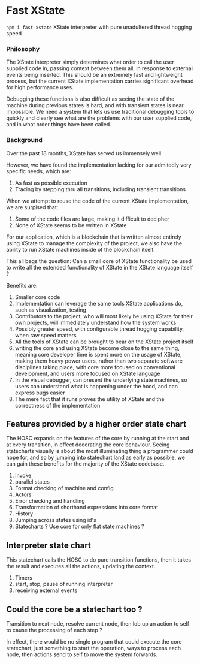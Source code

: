 # Fast XState

`npm i fast-xstate`
XState interpreter with pure unadultered thread hogging speed

### Philosophy

The XState interpreter simply determines what order to call the user supplied code in, passing context between them all, in response to external events being inserted. This should be an extremely fast and lightweight process, but the current XState implementation carries significant overhead for high performance uses.

Debugging these functions is also difficult as seeing the state of the machine during previous states is hard, and with transient states is near impossible. We need a system that lets us use traditional debugging tools to quickly and clearly see what are the problems with our user supplied code, and in what order things have been called.

### Background

Over the past 18 months, XState has served us immensely well.

However, we have found the implementation lacking for our admitedly very specific needs, which are:

1. As fast as possible execution
1. Tracing by stepping thru all transitions, including transient transitions

When we attempt to reuse the code of the current XState implementation, we are surpised that:

1. Some of the code files are large, making it difficult to decipher
1. None of XState seems to be written in XState

For our application, which is a blockchain that is written almost entirely using XState to manage the complexity of the project, we also have the ability to run XState machines inside of the blockchain itself.

This all begs the question: Can a small core of XState functionality be used to write all the extended functionality of XState in the XState language itself ?

Benefits are:

1. Smaller core code
1. Implementation can leverage the same tools XState applications do, such as visualization, testing
1. Contributors to the project, who will most likely be using XState for their own projects, will immediately understand how the system works
1. Possibly greater speed, with configurable thread hogging capability, when raw speed matters
1. All the tools of XState can be brought to bear on the XState project itself
1. writing the core and using XState become close to the same thing, meaning core developer time is spent more on the usage of XState, making them heavy power users, rather than two separate software disciplines taking place, with core more focused on conventional development, and users more focused on XState language
1. In the visual debugger, can present the underlying state machines, so users can understand what is happening under the hood, and can express bugs easier
1. The mere fact that it runs proves the utility of XState and the correctness of the implementation

## Features provided by a higher order state chart

The HOSC expands on the features of the core by running at the start and at every transition, in effect decorating the core behaviour. Seeing statecharts visually is about the most illuminating thing a programmer could hope for, and so by jumping into statechart land as early as possible, we can gain these benefits for the majority of the XState codebase.

1. invoke
1. parallel states
1. Format checking of machine and config
1. Actors
1. Error checking and handling
1. Transformation of shorthand expressions into core format
1. History
1. Jumping across states using id's
1. Statecharts ? Use core for only flat state machines ?

## Interpreter state chart

This statechart calls the HOSC to do pure transition functions, then it takes the result and executes all the actions, updating the context.

1. Timers
1. start, stop, pause of running interpreter
1. receiving external events

## Could the core be a statechart too ?

Transition to next node, resolve current node, then lob up an action to self to cause the processing of each step ?

In effect, there would be no single program that could execute the core statechart, just something to start the operation, ways to process each node, then actions send to self to move the system forwards.
